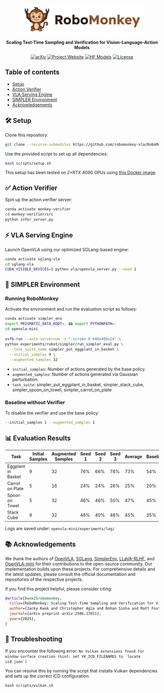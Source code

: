 
<div align="center">
    <img src="assets/banner.png" height=100 alt="Cartridges logo"/>

**Scaling Test-Time Sampling and Verification for Vision-Language-Action Models**



[![arXiv](https://img.shields.io/badge/arXiv-2506.17811-df2a2a.svg?style=for-the-badge)](https://arxiv.org/abs/2506.17811)
[![Project Website](https://img.shields.io/badge/Project-Website-blue?style=for-the-badge)](https://robomonkey-vla.github.io/)
[![HF Models](https://img.shields.io/badge/%F0%9F%A4%97-Models-yellow?style=for-the-badge)](https://huggingface.co/robomonkey-vla)
[![License](https://img.shields.io/badge/LICENSE-MIT-green?style=for-the-badge)](LICENSE)

</div>

## Table of contents
- [Setup](#prerequisites)
- [Action Verifier](#action-verifier)
- [VLA Serving Engine](#vla-serving-engine)
- [SIMPLER Environment](#simpler-environment)
- [Acknowledgements](#acknowledgements)



## 🛠️ Setup

Clone this repository:

```bash
git clone --recurse-submodules https://github.com/robomonkey-vla/RoboMonkey.git
```

Use the provided script to set up all dependencies:

```bash
bash scripts/setup.sh
```

This setup has been tested on 2×RTX 4090 GPUs using [this Docker image](https://hub.docker.com/layers/nvidia/cuda/11.8.0-cudnn8-devel-ubuntu20.04/images/sha256-0b25e1f1c6f596a6c92b04cb825714be41b4dc8323ba71205dbae8b11bfa672c).



## ✅ Action Verifier

Spin up the action verifier server:

```bash
conda activate monkey-verifier
cd monkey-verifier/src
python infer_server.py
```



## ⚡ VLA Serving Engine

Launch OpenVLA using our optimized SGLang-based engine:

```bash
conda activate sglang-vla
cd sglang-vla
CUDA_VISIBLE_DEVICES=1 python vla/openvla_server.py --seed 1
```



## 🤖 SIMPLER Environment

### Running RoboMonkey

Activate the environment and run the evaluation script as follows:

```bash
conda activate simpler_env
export PRISMATIC_DATA_ROOT=. && export PYTHONPATH=.
cd openvla-mini

xvfb-run --auto-servernum -s "-screen 0 640x480x24" \
python experiments/robot/simpler/run_simpler_eval.py \
  --task_suite_name simpler_put_eggplant_in_basket \
  --initial_samples 9 \
  --augmented_samples 32
```

- `initial_samples`: Number of actions generated by the base policy.
- `augmented_samples`: Number of actions generated via Gaussian perturbation.
- `task_suite`: simpler_put_eggplant_in_basket, simpler_stack_cube, simpler_spoon_on_towel, simpler_carrot_on_plate

### Baseline without Verifier

To disable the verifier and use the base policy:

```bash
--initial_samples 1 --augmented_samples 1
```


## 📊 Evaluation Results

| Task                | Initial Samples | Augmented Samples | Seed 1 | Seed 2 | Seed 3 | Average | Baseline | Success Rate ↑ |
|---------------------|------------------|--------------------|--------|--------|--------|---------|----------|----------------|
| Eggplant in Basket  | 9                | 32                 | 76%    | 66%    | 78%    | 73%     | 54%      | **+19%**        |
| Carrot on Plate     | 5                | 16                 | 24%    | 24%    | 26%    | 25%     | 20%      | **+5%**         |
| Spoon on Towel      | 5                | 32                 | 46%    | 46%    | 50%    | 47%     | 45%      | **+2%**         |
| Stack Cube          | 9                | 32                 | 46%    | 40%    | 48%    | 45%     | 35%      | **+10%**        |

Logs are saved under: ``openvla-mini/experiments/log/``


## 📚 Acknowledgements

We thank the authors of [OpenVLA](https://github.com/openvla/openvla), [SGLang](https://github.com/sgl-project/sglang), [SimplerEnv](https://github.com/simpler-env/SimplerEnv), [LLaVA-RLHF](https://github.com/llava-rlhf/LLaVA-RLHF), and [OpenVLA-mini](https://github.com/Stanford-ILIAD/openvla-mini) for their contributions to the open-source community. Our implementation builds upon these projects. For comprehensive details and the latest updates, please consult the official documentation and repositories of the respective projects.

If you find this project helpful, please consider citing:

```bibtex
@article{kwok25robomonkey,
  title={RoboMonkey: Scaling Test-Time Sampling and Verification for Vision-Language-Action Models},
  author={Jacky Kwok and Christopher Agia and Rohan Sinha and Matt Foutter and Shulu Li and Ion Stoica and Azalia Mirhoseini and Marco Pavone},
  journal={arXiv preprint arXiv:2506.17811},
  year={2025},
}
```

## 🔎 Troubleshooting

If you encounter the following error: ```No Vulkan extensions found for window surface creation (hint: set VK_ICD_FILENAMES to `locate icd.json`)```

You can resolve this by running the script that installs Vulkan dependencies and sets up the correct ICD configuration:
```
bash scripts/vulkan.sh
```
